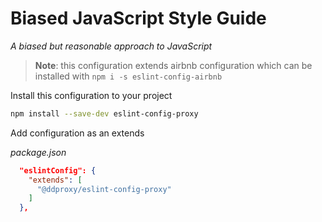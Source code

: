 # Biased JavaScript Style Guide

*A biased but reasonable approach to JavaScript*

> **Note**: this configuration extends airbnb configuration which can be installed with `npm i -s eslint-config-airbnb`

Install this configuration to your project

```sh
npm install --save-dev eslint-config-proxy
```

Add configuration as an extends

*package.json*
```json
  "eslintConfig": {
    "extends": [
      "@ddproxy/eslint-config-proxy"
    ]
  },
```
